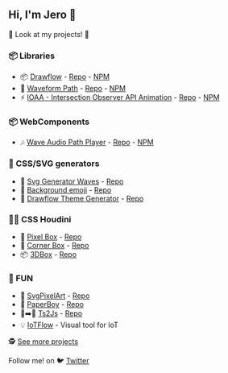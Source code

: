 ## Hi, I'm Jero 👋

👀 Look at my projects! 👀

### 📦 Libraries
-  📦 [Drawflow](https://jerosoler.github.io/Drawflow/) - [Repo](https://github.com/jerosoler/Drawflow) - [NPM](https://www.npmjs.com/package/drawflow)
- 🌊 [Waveform Path](https://jerosoler.github.io/waveform-path/) - [Repo](https://github.com/jerosoler/waveform-path) - [NPM](https://www.npmjs.com/package/waveform-path)
- ⚡ [IOAA - Intersection Observer API Animation](https://jerosoler.github.io/ioaa/) - [Repo](https://github.com/jerosoler/ioaa) - [NPM](https://www.npmjs.com/package/ioaa)

### 📦 WebComponents
- 🎶 [Wave Audio Path Player](https://jerosoler.github.io/wave-audio-path-player/) - [Repo](https://github.com/jerosoler/wave-audio-path-player) - [NPM](https://www.npmjs.com/package/wave-audio-path-player)

### 🎨 CSS/SVG generators
- 🌊 [Svg Generator Waves](https://jerosoler.github.io/css-svg-generator-waves/) - [Repo](https://github.com/jerosoler/css-svg-generator-waves)
- 🐼 [Background emoji](https://jerosoler.github.io/background-emoji/) - [Repo](https://github.com/jerosoler/background-emoji)
- 🎨 [Drawflow Theme Generator](https://jerosoler.github.io/drawflow-theme-generator/) - [Repo](https://github.com/jerosoler/drawflow-theme-generator) 


### 🧙‍♂️ CSS Houdini
- 👾 [Pixel Box](https://jerosoler.github.io/css-houdini-pixel-box/) - [Repo](https://github.com/jerosoler/css-houdini-pixel-box)
- 🔳 [Corner Box](https://jerosoler.github.io/cornerbox/) - [Repo](https://github.com/jerosoler/cornerbox)
- 📦 [3DBox](https://jerosoler.github.io/3dbox/) - [Repo](https://github.com/jerosoler/3dbox)

### 🎉 FUN
- 👾 [SvgPixelArt](https://jerosoler.github.io/SvgPixelArt/) - [Repo](https://github.com/jerosoler/SvgPixelArt)
- 👨 [PaperBoy](https://jerosoler.github.io/PaperBoy/) - [Repo](https://github.com/jerosoler/PaperBoy)
- 💙➡️💛 [Ts2Js](https://jerosoler.github.io/ts2js/) - [Repo](https://github.com/jerosoler/ts2js)
- 💡 [IoTFlow](https://github.com/jerosoler/IoTFlow) - Visual tool for IoT

🕵️ [See more projects](https://github.com/jerosoler?tab=repositories)

Follow me! on 🐦 [Twitter](https://twitter.com/jerosoler) 